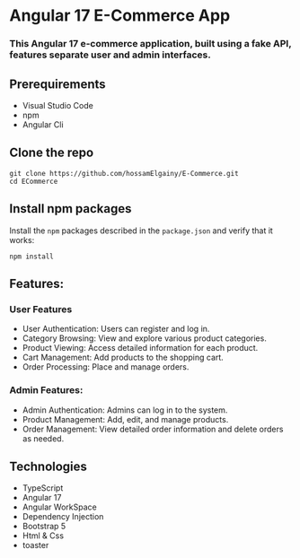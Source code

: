 # Angular 17 E-Commerce App

### This Angular 17 e-commerce application, built using a fake API, features separate user and admin interfaces.

## Prerequirements

* Visual Studio Code
* npm
* Angular Cli

## Clone the repo

```shell
git clone https://github.com/hossamElgainy/E-Commerce.git
cd ECommerce
```

## Install npm packages

Install the `npm` packages described in the `package.json` and verify that it works:

```shell
npm install
```

## Features:
### User Features
* User Authentication: Users can register and log in.
* Category Browsing: View and explore various product categories.
* Product Viewing: Access detailed information for each product.
* Cart Management: Add products to the shopping cart.
* Order Processing: Place and manage orders.

### Admin Features:

* Admin Authentication: Admins can log in to the system.
* Product Management: Add, edit, and manage products.
* Order Management: View detailed order information and delete orders as needed.


## Technologies
* TypeScript
* Angular 17
* Angular WorkSpace
* Dependency Injection
* Bootstrap 5
* Html & Css
* toaster